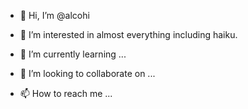- 👋 Hi, I’m @alcohi
- 👀 I’m interested in almost everything including haiku.

- 🌱 I’m currently learning ...
- 💞️ I’m looking to collaborate on ...
- 📫 How to reach me ...

<!---
alcohi/alcohi is a ✨ special ✨ repository because its `README.md` (this file) appears on your GitHub profile.
You can click the Preview link to take a look at your changes.
--->
